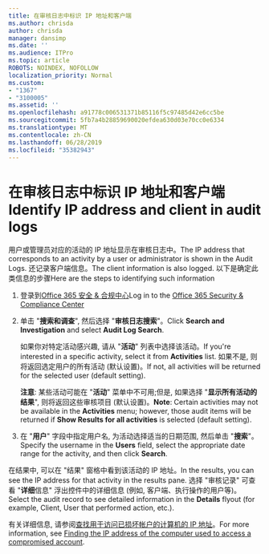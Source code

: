 ```yaml
---
title: 在审核日志中标识 IP 地址和客户端
ms.author: chrisda
author: chrisda
manager: dansimp
ms.date: ''
ms.audience: ITPro
ms.topic: article
ROBOTS: NOINDEX, NOFOLLOW
localization_priority: Normal
ms.custom:
- "1367"
- "3100005"
ms.assetid: ''
ms.openlocfilehash: a91778c006531371b85116f5c97485d42e6cc5be
ms.sourcegitcommit: 5fb7a4b28859690020efdea630d03e70cc0e6334
ms.translationtype: MT
ms.contentlocale: zh-CN
ms.lasthandoff: 06/28/2019
ms.locfileid: "35382943"
---
```

# <a name="identify-ip-address-and-client-in-audit-logs"></a><span data-ttu-id="06d48-102">在审核日志中标识 IP 地址和客户端</span><span class="sxs-lookup"><span data-stu-id="06d48-102">Identify IP address and client in audit logs</span></span>

<span data-ttu-id="06d48-103">用户或管理员对应的活动的 IP 地址显示在审核日志中。</span><span class="sxs-lookup"><span data-stu-id="06d48-103">The IP address that corresponds to an activity by a user or administrator is shown in the Audit Logs.</span></span> <span data-ttu-id="06d48-104">还记录客户端信息。</span><span class="sxs-lookup"><span data-stu-id="06d48-104">The client information is also logged.</span></span> <span data-ttu-id="06d48-105">以下是确定此类信息的步骤</span><span class="sxs-lookup"><span data-stu-id="06d48-105">Here are the steps to identifying such information</span></span>

1. <span data-ttu-id="06d48-106">登录到[Office 365 安全 & 合规中心](https://protection.office.com/)</span><span class="sxs-lookup"><span data-stu-id="06d48-106">Log in to the [Office 365 Security & Compliance Center](https://protection.office.com/)</span></span>

2. <span data-ttu-id="06d48-107">单击 "**搜索和调查**", 然后选择 "**审核日志搜索**"。</span><span class="sxs-lookup"><span data-stu-id="06d48-107">Click **Search and Investigation** and select **Audit Log Search**.</span></span>

   <span data-ttu-id="06d48-108">如果你对特定活动感兴趣, 请从 "**活动**" 列表中选择该活动。</span><span class="sxs-lookup"><span data-stu-id="06d48-108">If you're interested in a specific activity, select it from **Activities** list.</span></span> <span data-ttu-id="06d48-109">如果不是, 则将返回选定用户的所有活动 (默认设置)。</span><span class="sxs-lookup"><span data-stu-id="06d48-109">If not, all activities will be returned for the selected user (default setting).</span></span>

   <span data-ttu-id="06d48-110">**注意**: 某些活动可能在 "**活动**" 菜单中不可用;但是, 如果选择 "**显示所有活动的结果**", 则将返回这些审核项目 (默认设置)。</span><span class="sxs-lookup"><span data-stu-id="06d48-110">**Note**: Certain activities may not be available in the **Activities** menu; however, those audit items will be returned if **Show Results for all activities** is selected (default setting).</span></span>

3. <span data-ttu-id="06d48-111">在 "**用户**" 字段中指定用户名, 为活动选择适当的日期范围, 然后单击 "**搜索**"。</span><span class="sxs-lookup"><span data-stu-id="06d48-111">Specify the username in the **Users** field, select the appropriate date range for the activity, and then click **Search**.</span></span>

<span data-ttu-id="06d48-112">在结果中, 可以在 "结果" 窗格中看到该活动的 IP 地址。</span><span class="sxs-lookup"><span data-stu-id="06d48-112">In the results, you can see the IP address for that activity in the results pane.</span></span> <span data-ttu-id="06d48-113">选择 "审核记录" 可查看 "**详细**信息" 浮出控件中的详细信息 (例如, 客户端、执行操作的用户等)。</span><span class="sxs-lookup"><span data-stu-id="06d48-113">Select the audit record to see detailed information in the **Details** flyout (for example, Client, User that performed action, etc.).</span></span>

<span data-ttu-id="06d48-114">有关详细信息, 请参阅[查找用于访问已损坏帐户的计算机的 IP 地址](https://docs.microsoft.com/office365/securitycompliance/auditing-troubleshooting-scenarios#finding-the-ip-address-of-the-computer-used-to-access-a-compromised-account)。</span><span class="sxs-lookup"><span data-stu-id="06d48-114">For more information, see [Finding the IP address of the computer used to access a compromised account](https://docs.microsoft.com/office365/securitycompliance/auditing-troubleshooting-scenarios#finding-the-ip-address-of-the-computer-used-to-access-a-compromised-account).</span></span>
